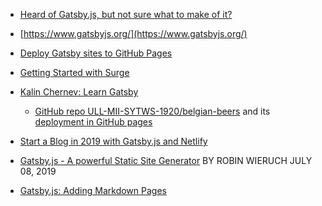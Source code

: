 * [Heard of Gatsby.js, but not sure what to make of it?  ](https://www.mediacurrent.com/what-is-gatsby.js)
* [https://www.gatsbyjs.org/](https://www.gatsbyjs.org/)
* [Deploy Gatsby sites to GitHub Pages](https://dev.to/flexdinesh/deploy-gatsby-sites-to-github-pages-eed)
* [Getting Started with Surge](https://surge.sh/getting-started-with-surge)

* [Kalin Chernev: Learn Gatsby](https://kalinchernev.github.io/learn-gatsbyjs)
  - [GitHub repo ULL-MII-SYTWS-1920/belgian-beers](https://github.com/ULL-MII-SYTWS-1920/belgian-beers) and its [deployment in GitHub pages](https://ull-mii-sytws-1920.github.io/belgian-beers/index.html)
* [Start a Blog in 2019 with Gatsby.js and Netlify](https://daveceddia.com/start-blog-gatsby-netlify/)
* [Gatsby.js - A powerful Static Site Generator](https://www.robinwieruch.de/react-gatsby-js) BY ROBIN WIERUCH JULY 08, 2019
* [Gatsby.js: Adding Markdown Pages](https://www.gatsbyjs.org/docs/adding-markdown-pages/)
